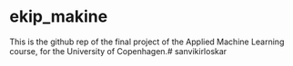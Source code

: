 # ekip_makine
This is the github rep of the final project of the Applied Machine Learning course, for the University of Copenhagen.#   s a n v i k i r l o s k a r  
 